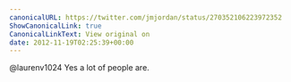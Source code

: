 ```yaml
---
canonicalURL: https://twitter.com/jmjordan/status/270352106223972352
ShowCanonicalLink: true
CanonicalLinkText: View original on
date: 2012-11-19T02:25:39+00:00
---
```

@laurenv1024 Yes a lot of people are.